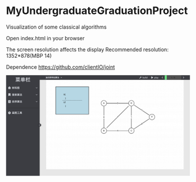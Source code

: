 # MyUndergraduateGraduationProject

Visualization of some classical algorithms

Open index.html in your browser

The screen resolution affects the display
Recommended resolution: 1352*878(MBP 14)

Dependence
https://github.com/clientIO/joint

![example](./example.png)
